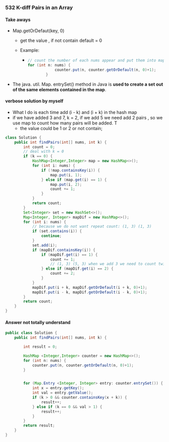 ### 532 K-diff Pairs in an Array

#### Take aways

* Map.getOrDefaut(key, 0)

  * get the value , if not contain default = 0

  * Example:

    * ```java
      // count the number of each nums appear and put them into map
      for (int n: nums) {
                  counter.put(n, counter.getOrDefault(n, 0)+1);
              }
      ```

* The java. util. Map. entrySet() method in Java is **used to create a set out of the same elements contained in the map**. 



#### verbose solution by myself

* What I do is each time add (i - k) and (i + k) in the hash map
* if we have added 3 and 7, k = 2, if we add 5 we need add 2 pairs , so we use map to count how many pairs will be added. T
  * the value could be 1 or 2 or not contain;

```java
class Solution {
    public int findPairs(int[] nums, int k) {             
        int count = 0;
        // deal with k = 0
        if (k == 0) {
            HashMap<Integer,Integer> map = new HashMap<>();
            for (int i: nums) {
                if (!map.containsKey(i)) {
                    map.put(i, 1);
                } else if (map.get(i) == 1) {
                    map.put(i, 2);
                    count += 1;
                }
            }
            return count;
        }
        Set<Integer> set = new HashSet<>();
        Map<Integer, Integer> mapDif = new HashMap<>();
        for (int i: nums) {
            // because we do not want repeat count: (1, 3) (1, 3)
            if (set.contains(i)) {
                continue;
            }
            set.add(i);
            if (mapDif.containsKey(i)) {
                if (mapDif.get(i) == 1) {
                    count += 1;
                    // (1, 3) (5, 3) when we add 3 we need to count twice;
                } else if (mapDif.get(i) == 2) {
                    count += 2;
                }
            }
            mapDif.put(i + k, mapDif.getOrDefault(i + k, 0)+1);
            mapDif.put(i - k, mapDif.getOrDefault(i - k, 0)+1);
        }
        return count;
    }
}

```



#### Answer not totally understand

```java
public class Solution {
    public int findPairs(int[] nums, int k) {

        int result = 0;

        HashMap <Integer,Integer> counter = new HashMap<>();
        for (int n: nums) {
            counter.put(n, counter.getOrDefault(n, 0)+1);
        }


        for (Map.Entry <Integer, Integer> entry: counter.entrySet()) {
            int x = entry.getKey();
            int val = entry.getValue();
            if (k > 0 && counter.containsKey(x + k)) {
                result++;
            } else if (k == 0 && val > 1) {
                result++;
            }
        }
        return result;
    }
}
```

